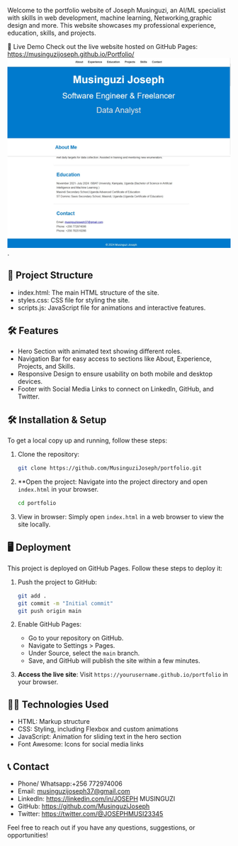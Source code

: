 


Welcome to the portfolio website of Joseph Musinguzi, an AI/ML specialist with skills in web development, machine learning, Networking,graphic design and more. This website showcases my professional experience, education, skills, and projects.


 🚀 Live Demo
Check out the live website hosted on GitHub Pages: https://musinguzijoseph.github.io/Portfolio/ 
![image alt](https://github.com/MusinguziJoseph/Portfolio/blob/6007817db8dddfe252e71ea60f3aa3f13e48dbe4/Portfolio%20readme.jpg)
![image alt](https://github.com/MusinguziJoseph/Portfolio/blob/280bd97acf530f619e7aaaa2957aeb54c9f924f1/readme%20footer.jpg).


## 📁 Project Structure

- index.html: The main HTML structure of the site.
- styles.css: CSS file for styling the site.
- scripts.js: JavaScript file for animations and interactive features.


## 🛠 Features

- Hero Section with animated text showing different roles.
- Navigation Bar for easy access to sections like About, Experience, Projects, and Skills.
- Responsive Design to ensure usability on both mobile and desktop devices.
- Footer with Social Media Links to connect on LinkedIn, GitHub, and Twitter.

## 🛠 Installation & Setup

To get a local copy up and running, follow these steps:

1. Clone the repository:
   ```bash
   git clone https://github.com/MusinguziJoseph/portfolio.git
   ```
 

2. **Open the project:
   Navigate into the project directory and open `index.html` in your browser.
   ```bash
   cd portfolio
   ```

3. View in browser:
   Simply open `index.html` in a web browser to view the site locally.

## 🖥 Deployment

This project is deployed on GitHub Pages. Follow these steps to deploy it:

1. Push the project to GitHub:
   ```bash
   git add .
   git commit -m "Initial commit"
   git push origin main
   ```

2. Enable GitHub Pages:
   - Go to your repository on GitHub.
   - Navigate to Settings > Pages.
   - Under Source, select the `main` branch.
   - Save, and GitHub will publish the site within a few minutes.

3. **Access the live site**:
   Visit `https://yourusername.github.io/portfolio` in your browser.

## 👨‍💻 Technologies Used

- HTML: Markup structure
- CSS: Styling, including Flexbox and custom animations
- JavaScript: Animation for sliding text in the hero section
- Font Awesome: Icons for social media links

## 📞 Contact
- Phone/ Whatsapp:+256 772974006
- Email: musinguzijoseph37@gmail.com
- LinkedIn: https://linkedin.com/in/JOSEPH MUSINGUZI
- GitHub: https://github.com/MusinguziJoseph
- Twitter: https://twitter.com/@JOSEPHMUSI23345

Feel free to reach out if you have any questions, suggestions, or opportunities!


